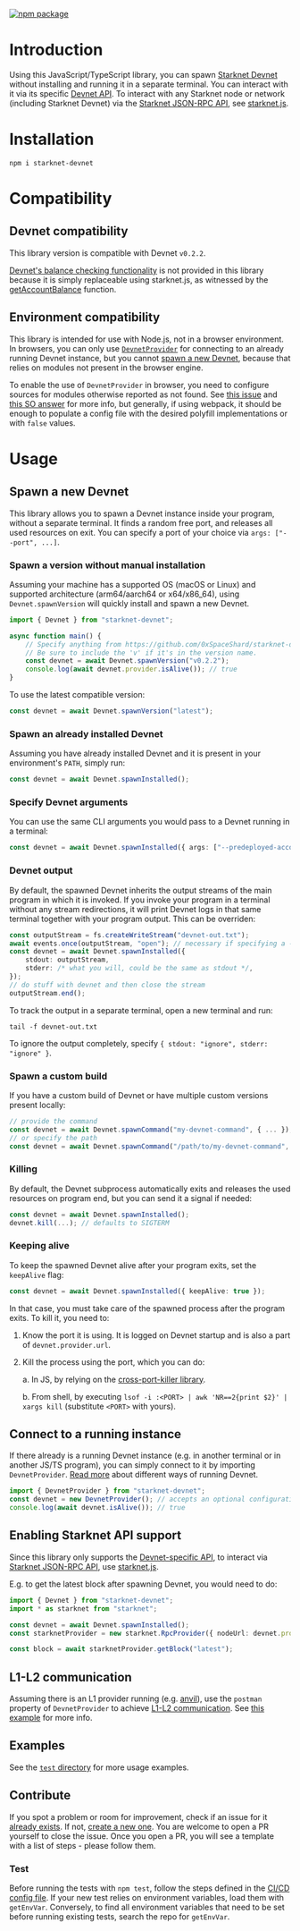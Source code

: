 [![npm package](https://img.shields.io/npm/v/starknet-devnet?color=blue)](https://www.npmjs.com/package/starknet-devnet)

# Introduction

Using this JavaScript/TypeScript library, you can spawn [Starknet Devnet](https://github.com/0xSpaceShard/starknet-devnet-rs/) without installing and running it in a separate terminal. You can interact with it via its specific [Devnet API](https://0xspaceshard.github.io/starknet-devnet-rs/docs/api#devnet-api). To interact with any Starknet node or network (including Starknet Devnet) via the [Starknet JSON-RPC API](https://0xspaceshard.github.io/starknet-devnet-rs/docs/api#starknet-api), see [starknet.js](https://www.starknetjs.com/).

# Installation

```
npm i starknet-devnet
```

# Compatibility

## Devnet compatibility

This library version is compatible with Devnet `v0.2.2`.

[Devnet's balance checking functionality](https://0xspaceshard.github.io/starknet-devnet-rs/docs/balance#check-balance) is not provided in this library because it is simply replaceable using starknet.js, as witnessed by the [getAccountBalance](./test/util.ts#L57) function.

## Environment compatibility

This library is intended for use with Node.js, not in a browser environment. In browsers, you can only use [`DevnetProvider`](#connect-to-a-running-instance) for connecting to an already running Devnet instance, but you cannot [spawn a new Devnet](#spawn-a-new-devnet), because that relies on modules not present in the browser engine.

To enable the use of `DevnetProvider` in browser, you need to configure sources for modules otherwise reported as not found. See [this issue](https://github.com/0xSpaceShard/starknet-devnet-js/issues/26) and [this SO answer](https://stackoverflow.com/a/51669301) for more info, but generally, if using webpack, it should be enough to populate a config file with the desired polyfill implementations or with `false` values.

# Usage

## Spawn a new Devnet

This library allows you to spawn a Devnet instance inside your program, without a separate terminal. It finds a random free port, and releases all used resources on exit. You can specify a port of your choice via `args: ["--port", ...]`.

### Spawn a version without manual installation

Assuming your machine has a supported OS (macOS or Linux) and supported architecture (arm64/aarch64 or x64/x86_64), using `Devnet.spawnVersion` will quickly install and spawn a new Devnet.

```typescript
import { Devnet } from "starknet-devnet";

async function main() {
    // Specify anything from https://github.com/0xSpaceShard/starknet-devnet-rs/releases
    // Be sure to include the 'v' if it's in the version name.
    const devnet = await Devnet.spawnVersion("v0.2.2");
    console.log(await devnet.provider.isAlive()); // true
}
```

To use the latest compatible version:

```typescript
const devnet = await Devnet.spawnVersion("latest");
```

### Spawn an already installed Devnet

Assuming you have already installed Devnet and it is present in your environment's `PATH`, simply run:

```typescript
const devnet = await Devnet.spawnInstalled();
```

### Specify Devnet arguments

You can use the same CLI arguments you would pass to a Devnet running in a terminal:

```typescript
const devnet = await Devnet.spawnInstalled({ args: ["--predeployed-accounts", "3"] });
```

### Devnet output

By default, the spawned Devnet inherits the output streams of the main program in which it is invoked. If you invoke your program in a terminal without any stream redirections, it will print Devnet logs in that same terminal together with your program output. This can be overriden:

```typescript
const outputStream = fs.createWriteStream("devnet-out.txt");
await events.once(outputStream, "open"); // necessary if specifying a --port, otherwise omissible
const devnet = await Devnet.spawnInstalled({
    stdout: outputStream,
    stderr: /* what you will, could be the same as stdout */,
});
// do stuff with devnet and then close the stream
outputStream.end();
```

To track the output in a separate terminal, open a new terminal and run:

```
tail -f devnet-out.txt
```

To ignore the output completely, specify `{ stdout: "ignore", stderr: "ignore" }`.

### Spawn a custom build

If you have a custom build of Devnet or have multiple custom versions present locally:

```typescript
// provide the command
const devnet = await Devnet.spawnCommand("my-devnet-command", { ... });
// or specify the path
const devnet = await Devnet.spawnCommand("/path/to/my-devnet-command", { ... });
```

### Killing

By default, the Devnet subprocess automatically exits and releases the used resources on program end, but you can send it a signal if needed:

```typescript
const devnet = await Devnet.spawnInstalled();
devnet.kill(...); // defaults to SIGTERM
```

### Keeping alive

To keep the spawned Devnet alive after your program exits, set the `keepAlive` flag:

```typescript
const devnet = await Devnet.spawnInstalled({ keepAlive: true });
```

In that case, you must take care of the spawned process after the program exits. To kill it, you need to:

1. Know the port it is using. It is logged on Devnet startup and is also a part of `devnet.provider.url`.
2. Kill the process using the port, which you can do:

    a. In JS, by relying on the [cross-port-killer library](https://www.npmjs.com/package/cross-port-killer).

    b. From shell, by executing `lsof -i :<PORT> | awk 'NR==2{print $2}' | xargs kill` (substitute `<PORT>` with yours).

## Connect to a running instance

If there already is a running Devnet instance (e.g. in another terminal or in another JS/TS program), you can simply connect to it by importing `DevnetProvider`. [Read more](https://0xspaceshard.github.io/starknet-devnet-rs/docs/category/running) about different ways of running Devnet.

```typescript
import { DevnetProvider } from "starknet-devnet";
const devnet = new DevnetProvider(); // accepts an optional configuration object
console.log(await devnet.isAlive()); // true
```

## Enabling Starknet API support

Since this library only supports the [Devnet-specific API](https://0xspaceshard.github.io/starknet-devnet-rs/docs/api#devnet-api), to interact via [Starknet JSON-RPC API](https://0xspaceshard.github.io/starknet-devnet-rs/docs/api#starknet-api), use [starknet.js](https://www.starknetjs.com/).

E.g. to get the latest block after spawning Devnet, you would need to do:

```typescript
import { Devnet } from "starknet-devnet";
import * as starknet from "starknet";

const devnet = await Devnet.spawnInstalled();
const starknetProvider = new starknet.RpcProvider({ nodeUrl: devnet.provider.url });

const block = await starknetProvider.getBlock("latest");
```

## L1-L2 communication

Assuming there is an L1 provider running (e.g. [anvil](https://github.com/foundry-rs/foundry/tree/master/crates/anvil)), use the `postman` property of `DevnetProvider` to achieve [L1-L2 communication](https://0xspaceshard.github.io/starknet-devnet-rs/docs/postman). See [this example](https://github.com/0xSpaceShard/starknet-devnet-js/blob/master/test/l1-l2-postman.test.ts) for more info.

## Examples

See the [`test` directory](https://github.com/0xSpaceShard/starknet-devnet-js/tree/master/test) for more usage examples.

## Contribute

If you spot a problem or room for improvement, check if an issue for it [already exists](https://github.com/0xSpaceShard/starknet-devnet-js/issues). If not, [create a new one](https://github.com/0xSpaceShard/starknet-devnet-js/issues/new). You are welcome to open a PR yourself to close the issue. Once you open a PR, you will see a template with a list of steps - please follow them.

### Test

Before running the tests with `npm test`, follow the steps defined in the [CI/CD config file](.circleci/config.yml). If your new test relies on environment variables, load them with `getEnvVar`. Conversely, to find all environment variables that need to be set before running existing tests, search the repo for `getEnvVar`.
